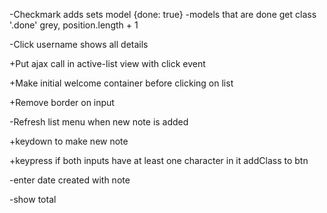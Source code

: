 -Checkmark adds sets model {done: true}
	-models that are done get class '.done' grey, position.length + 1

-Click username shows all details

+Put ajax call in active-list view with click event

+Make initial welcome container before clicking on list

+Remove border on input

-Refresh list menu when new note is added

+keydown to make new note

+keypress if both inputs have at least one character in it addClass to btn

-enter date created with note

-show total